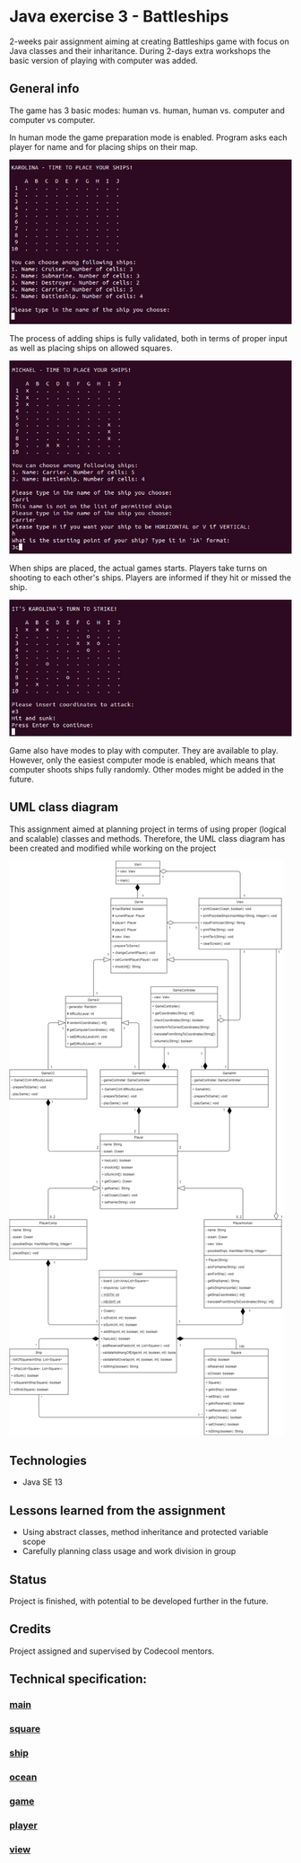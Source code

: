 # Java exercise 3 - Battleships

2-weeks pair assignment aiming at creating Battleships game with focus on Java classes and their inharitance. During 2-days extra workshops the basic version of playing with computer was added.

## General info
The game has 3 basic modes: human vs. human, human vs. computer and computer vs computer.

In human mode the game preparation mode is enabled. Program asks each player for name and for placing ships on their map.

!["Placing ships on the ocean"](img/1.png)

The process of adding ships is fully validated, both in terms of proper input as well as placing ships on allowed squares.

!["Input validation"](img/2.png)

When ships are placed, the actual games starts. Players take turns on shooting to each other's ships. Players are informed if they hit or missed the ship.

!["Playing game"](img/3.png)

Game also have modes to play with computer. They are available to play. However, only the easiest computer mode is enabled, which means that computer shoots ships fully randomly. Other modes might be added in the future.

## UML class diagram
This assignment aimed at planning project in terms of using proper (logical and scalable) classes and methods. Therefore, the UML class diagram has been created and modified while working on the project

!["Project UML Diagram"](img/Battleship.png)

## Technologies
* Java SE 13

## Lessons learned from the assignment
* Using abstract classes, method inheritance and protected variable scope
* Carefully planning class usage and work division in group

## Status
Project is finished, with potential to be developed further in the future.

## Credits
Project assigned and supervised by Codecool mentors.

## Technical specification:

### __[main](specifications/main.md)__

### __[square](specifications/square.md)__

### __[ship](specifications/ship.md)__

### __[ocean](specifications/ocean.md)__

### __[game](specifications/game.md)__

### __[player](specifications/player.md)__

### __[view](specifications/view.md)__